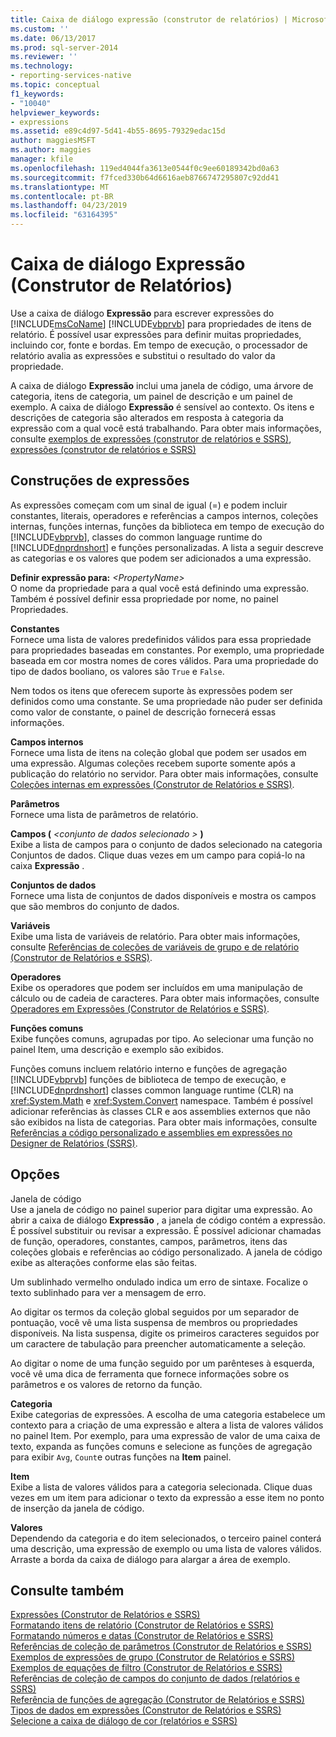 ```yaml
---
title: Caixa de diálogo expressão (construtor de relatórios) | Microsoft Docs
ms.custom: ''
ms.date: 06/13/2017
ms.prod: sql-server-2014
ms.reviewer: ''
ms.technology:
- reporting-services-native
ms.topic: conceptual
f1_keywords:
- "10040"
helpviewer_keywords:
- expressions
ms.assetid: e89c4d97-5d41-4b55-8695-79329edac15d
author: maggiesMSFT
ms.author: maggies
manager: kfile
ms.openlocfilehash: 119ed4044fa3613e0544f0c9ee60189342bd0a63
ms.sourcegitcommit: f7fced330b64d6616aeb8766747295807c92dd41
ms.translationtype: MT
ms.contentlocale: pt-BR
ms.lasthandoff: 04/23/2019
ms.locfileid: "63164395"
---
```

# <a name="expression-dialog-box-report-builder"></a>Caixa de diálogo Expressão (Construtor de Relatórios)
  Use a caixa de diálogo **Expressão** para escrever expressões do [!INCLUDE[msCoName](../includes/msconame-md.md)] [!INCLUDE[vbprvb](../includes/vbprvb-md.md)] para propriedades de itens de relatório. É possível usar expressões para definir muitas propriedades, incluindo cor, fonte e bordas. Em tempo de execução, o processador de relatório avalia as expressões e substitui o resultado do valor da propriedade.  
  
 A caixa de diálogo **Expressão** inclui uma janela de código, uma árvore de categoria, itens de categoria, um painel de descrição e um painel de exemplo. A caixa de diálogo **Expressão** é sensível ao contexto. Os itens e descrições de categoria são alterados em resposta à categoria da expressão com a qual você está trabalhando. Para obter mais informações, consulte [exemplos de expressões &#40;construtor de relatórios e SSRS&#41;](report-design/expression-examples-report-builder-and-ssrs.md), [expressões &#40;construtor de relatórios e SSRS&#41;](report-design/expressions-report-builder-and-ssrs.md)  
  
## <a name="expression-constructs"></a>Construções de expressões  
 As expressões começam com um sinal de igual (=) e podem incluir constantes, literais, operadores e referências a campos internos, coleções internas, funções internas, funções da biblioteca em tempo de execução do [!INCLUDE[vbprvb](../includes/vbprvb-md.md)], classes do common language runtime do [!INCLUDE[dnprdnshort](../includes/dnprdnshort-md.md)] e funções personalizadas. A lista a seguir descreve as categorias e os valores que podem ser adicionados a uma expressão.  
  
 **Definir expressão para:**  _\<PropertyName>_  
 O nome da propriedade para a qual você está definindo uma expressão. Também é possível definir essa propriedade por nome, no painel Propriedades.  
  
 **Constantes**  
 Fornece uma lista de valores predefinidos válidos para essa propriedade para propriedades baseadas em constantes. Por exemplo, uma propriedade baseada em cor mostra nomes de cores válidos. Para uma propriedade do tipo de dados booliano, os valores são `True` e `False`.  
  
 Nem todos os itens que oferecem suporte às expressões podem ser definidos como uma constante. Se uma propriedade não puder ser definida como valor de constante, o painel de descrição fornecerá essas informações.  
  
 **Campos internos**  
 Fornece uma lista de itens na coleção global que podem ser usados em uma expressão. Algumas coleções recebem suporte somente após a publicação do relatório no servidor. Para obter mais informações, consulte [Coleções internas em expressões &#40;Construtor de Relatórios e SSRS&#41;](report-design/built-in-collections-in-expressions-report-builder.md).  
  
 **Parâmetros**  
 Fornece uma lista de parâmetros de relatório.  
  
 **Campos (**  _\<conjunto de dados selecionado >_ **)**  
 Exibe a lista de campos para o conjunto de dados selecionado na categoria Conjuntos de dados. Clique duas vezes em um campo para copiá-lo na caixa **Expressão** .  
  
 **Conjuntos de dados**  
 Fornece uma lista de conjuntos de dados disponíveis e mostra os campos que são membros do conjunto de dados.  
  
 **Variáveis**  
 Exibe uma lista de variáveis de relatório. Para obter mais informações, consulte [Referências de coleções de variáveis de grupo e de relatório &#40;Construtor de Relatórios e SSRS&#41;](report-design/built-in-collections-report-and-group-variables-references-report-builder.md).  
  
 **Operadores**  
 Exibe os operadores que podem ser incluídos em uma manipulação de cálculo ou de cadeia de caracteres. Para obter mais informações, consulte [Operadores em Expressões &#40;Construtor de Relatórios e SSRS&#41;](report-design/operators-in-expressions-report-builder-and-ssrs.md).  
  
 **Funções comuns**  
 Exibe funções comuns, agrupadas por tipo. Ao selecionar uma função no painel Item, uma descrição e exemplo são exibidos.  
  
 Funções comuns incluem relatório interno e funções de agregação [!INCLUDE[vbprvb](../includes/vbprvb-md.md)] funções de biblioteca de tempo de execução, e [!INCLUDE[dnprdnshort](../includes/dnprdnshort-md.md)] classes common language runtime (CLR) na <xref:System.Math> e <xref:System.Convert> namespace. Também é possível adicionar referências às classes CLR e aos assemblies externos que não são exibidos na lista de categorias. Para obter mais informações, consulte [Referências a código personalizado e assemblies em expressões no Designer de Relatórios &#40;SSRS&#41;](report-design/custom-code-and-assembly-references-in-expressions-in-report-designer-ssrs.md).  
  
## <a name="options"></a>Opções  
 Janela de código  
 Use a janela de código no painel superior para digitar uma expressão. Ao abrir a caixa de diálogo **Expressão** , a janela de código contém a expressão. É possível substituir ou revisar a expressão. É possível adicionar chamadas de função, operadores, constantes, campos, parâmetros, itens das coleções globais e referências ao código personalizado. A janela de código exibe as alterações conforme elas são feitas.  
  
 Um sublinhado vermelho ondulado indica um erro de sintaxe. Focalize o texto sublinhado para ver a mensagem de erro.  
  
 Ao digitar os termos da coleção global seguidos por um separador de pontuação, você vê uma lista suspensa de membros ou propriedades disponíveis. Na lista suspensa, digite os primeiros caracteres seguidos por um caractere de tabulação para preencher automaticamente a seleção.  
  
 Ao digitar o nome de uma função seguido por um parênteses à esquerda, você vê uma dica de ferramenta que fornece informações sobre os parâmetros e os valores de retorno da função.  
  
 **Categoria**  
 Exibe categorias de expressões. A escolha de uma categoria estabelece um contexto para a criação de uma expressão e altera a lista de valores válidos no painel Item. Por exemplo, para uma expressão de valor de uma caixa de texto, expanda as funções comuns e selecione as funções de agregação para exibir `Avg`, `Count`e outras funções na **Item** painel.  
  
 **Item**  
 Exibe a lista de valores válidos para a categoria selecionada. Clique duas vezes em um item para adicionar o texto da expressão a esse item no ponto de inserção da janela de código.  
  
 **Valores**  
 Dependendo da categoria e do item selecionados, o terceiro painel conterá uma descrição, uma expressão de exemplo ou uma lista de valores válidos. Arraste a borda da caixa de diálogo para alargar a área de exemplo.  
  
## <a name="see-also"></a>Consulte também  
 [Expressões &#40;Construtor de Relatórios e SSRS&#41;](report-design/expressions-report-builder-and-ssrs.md)   
 [Formatando itens de relatório &#40;Construtor de Relatórios e SSRS&#41;](report-design/formatting-report-items-report-builder-and-ssrs.md)   
 [Formatando números e datas &#40;Construtor de Relatórios e SSRS&#41;](report-design/formatting-numbers-and-dates-report-builder-and-ssrs.md)   
 [Referências de coleção de parâmetros &#40;Construtor de Relatórios e SSRS&#41;](report-design/built-in-collections-parameters-collection-references-report-builder.md)   
 [Exemplos de expressões de grupo &#40;Construtor de Relatórios e SSRS&#41;](report-design/group-expression-examples-report-builder-and-ssrs.md)   
 [Exemplos de equações de filtro &#40;Construtor de Relatórios e SSRS&#41;](report-design/filter-equation-examples-report-builder-and-ssrs.md)   
 [Referências de coleção de campos do conjunto de dados &#40;relatórios e SSRS&#41;](report-design/built-in-collections-dataset-fields-collection-references-report-builder.md)   
 [Referência de funções de agregação &#40;Construtor de Relatórios e SSRS&#41;](report-design/report-builder-functions-aggregate-functions-reference.md)   
 [Tipos de dados em expressões &#40;Construtor de Relatórios e SSRS&#41;](report-design/data-types-in-expressions-report-builder-and-ssrs.md)   
 [Selecione a caixa de diálogo de cor &#40;relatórios e SSRS&#41;](../../2014/reporting-services/select-color-dialog-box-report-builder-and-ssrs.md)  
  
  
